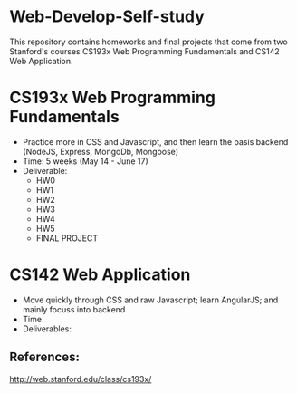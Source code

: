 # Web-Develop-Self-study

This repository contains homeworks and final projects that come from two Stanford's courses CS193x Web Programming Fundamentals and CS142 Web Application.

# CS193x Web Programming Fundamentals
- Practice more in CSS and Javascript, and then learn the basis backend (NodeJS, Express, MongoDb, Mongoose)
- Time: 5 weeks (May 14 - June 17)
- Deliverable:
    + HW0
    + HW1
    + HW2
    + HW3
    + HW4
    + HW5
    + FINAL PROJECT

# CS142 Web Application 
- Move quickly through CSS and raw Javascript; learn AngularJS; and mainly focuss into backend
- Time
- Deliverables:


## References:
http://web.stanford.edu/class/cs193x/
